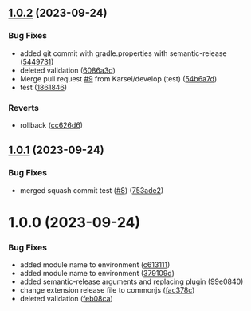 ## [1.0.2](https://github.com/Karsei/semantic-release-gradle-multimodule-demo/compare/test-api-1.0.1...test-api-1.0.2) (2023-09-24)


### Bug Fixes

* added git commit with gradle.properties with semantic-release ([5449731](https://github.com/Karsei/semantic-release-gradle-multimodule-demo/commit/54497317af4dc700524bf95c041b00577d83b53c))
* deleted validation ([6086a3d](https://github.com/Karsei/semantic-release-gradle-multimodule-demo/commit/6086a3d628465a3fc6cee00222b7743fe0ef084f))
* Merge pull request [#9](https://github.com/Karsei/semantic-release-gradle-multimodule-demo/issues/9) from Karsei/develop (test) ([54b6a7d](https://github.com/Karsei/semantic-release-gradle-multimodule-demo/commit/54b6a7d75522fbd1d58fed97321a7ccf166ee6ce))
* test ([1861846](https://github.com/Karsei/semantic-release-gradle-multimodule-demo/commit/18618468f316e8c1dbcbf31d98559c058c5164d1))


### Reverts

* rollback ([cc626d6](https://github.com/Karsei/semantic-release-gradle-multimodule-demo/commit/cc626d68eb8b6c6c99c8ef632b9f82cf01096fd2))

## [1.0.1](https://github.com/Karsei/semantic-release-gradle-multimodule-demo/compare/test-api-1.0.0...test-api-1.0.1) (2023-09-24)


### Bug Fixes

* merged squash commit test ([#8](https://github.com/Karsei/semantic-release-gradle-multimodule-demo/issues/8)) ([753ade2](https://github.com/Karsei/semantic-release-gradle-multimodule-demo/commit/753ade2fcae523c1ef707ce9d460182a7499553e))

# 1.0.0 (2023-09-24)


### Bug Fixes

* added module name to environment ([c613111](https://github.com/Karsei/semantic-release-gradle-multimodule-demo/commit/c613111e34d517bd9c858d28845dbb42cba5d55d))
* added module name to environment ([379109d](https://github.com/Karsei/semantic-release-gradle-multimodule-demo/commit/379109de091b3e6028cdc4428af6f47833506a7e))
* added semantic-release arguments and replacing plugin ([99e0840](https://github.com/Karsei/semantic-release-gradle-multimodule-demo/commit/99e0840bd0135e55d4adc82ee1bf7e706aa5dc1d))
* change extension release file to commonjs ([fac378c](https://github.com/Karsei/semantic-release-gradle-multimodule-demo/commit/fac378cf0e91405b41220c6587dda4c84346baae))
* deleted validation ([feb08ca](https://github.com/Karsei/semantic-release-gradle-multimodule-demo/commit/feb08caca611f3287ed29b7693b41d3c2d330d7c))
